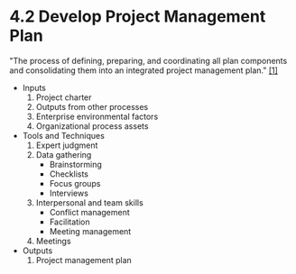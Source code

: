 # 4.2 Develop Project Management Plan

"The process of defining, preparing, and coordinating all plan components and
consolidating them into an integrated project management plan."
[[1]](../../home.md#references)

- Inputs
  1. Project charter
  2. Outputs from other processes
  3. Enterprise environmental factors
  4. Organizational process assets
- Tools and Techniques
  1. Expert judgment
  2. Data gathering
     - Brainstorming
     - Checklists
     - Focus groups
     - Interviews
  3. Interpersonal and team skills
     - Conflict management
     - Facilitation
     - Meeting management
  4. Meetings
- Outputs
  1. Project management plan
